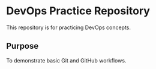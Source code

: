 # DevOps Practice Repository

This repository is for practicing DevOps concepts.

## Purpose

To demonstrate basic Git and GitHub workflows.
